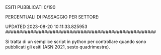 ESITI PUBBLICATI 0/190 

PERCENTUALI DI PASSAGGIO PER SETTORE:

UPDATED 2023-08-20 10:11:33.825953
###################################################### 

Si tratta di un semplice script in python per controllare quando sono pubblicati gli esiti (ASN 2021, sesto quadrimestre).

